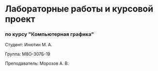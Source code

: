 # Лабораторные работы и курсовой проект

### по курсу "Компьютерная графика"

Студент: Инютин М. А.

Группа: М8О-307Б-19

Преподаватель: Морозов А. В.

